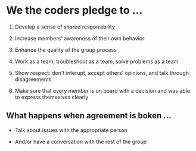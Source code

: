 # We the coders pledge to ...

1. Develop a sense of shared responsibility

2. Increase members' awareness of their own behavior

3. Enhance the quality of the group process

4. Work as a team, troubleshoot as a team, solve problems as a team

5. Show respect: don't interupt, accept others' opinions, and talk through disagreements

6. Make sure that every member is on board with a decision and was able to express themselves clearly


## What happens when agreement is boken ...

- Talk about issues with the appropriate person

- And/or have a conversation with the rest of the group
